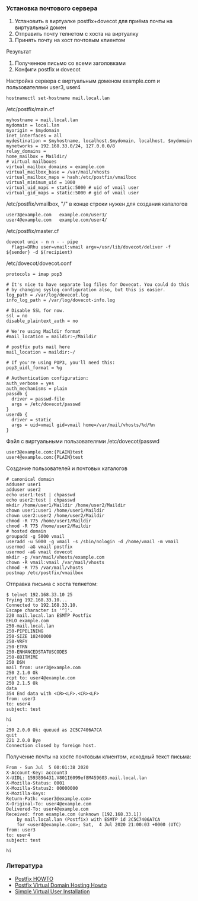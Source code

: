 ### Установка почтового сервера

1. Установить в виртуалке postfix+dovecot для приёма почты на виртуальный домен
2. Отправить почту телнетом с хоста на виртуалку
3. Принять почту на хост почтовым клиентом

Результат
1. Полученное письмо со всеми заголовками
2. Конфиги postfix и dovecot

Настройка сервера с виртуальным доменом example.com и пользователями user3, user4
```
hostnamectl set-hostname mail.local.lan
```
/etc/postfix/main.cf
```
myhostname = mail.local.lan
mydomain = local.lan
myorigin = $mydomain
inet_interfaces = all
mydestination = $myhostname, localhost.$mydomain, localhost, $mydomain
mynetworks = 192.168.33.0/24, 127.0.0.0/8
relay_domains =
home_mailbox = Maildir/
# virtual mailboxes
virtual_mailbox_domains = example.com
virtual_mailbox_base = /var/mail/vhosts
virtual_mailbox_maps = hash:/etc/postfix/vmailbox
virtual_minimum_uid = 1000
virtual_uid_maps = static:5000 # uid of vmail user
virtual_gid_maps = static:5000 # gid of vmail user
```
/etc/postfix/vmailbox, "/" в конце строки нужен для создания каталогов
```
user3@example.com   example.com/user3/
user4@example.com   example.com/user4/
```
/etc/postfix/master.cf
```
dovecot unix - n n - - pipe
  flags=DRhu user=vmail:vmail argv=/usr/lib/dovecot/deliver -f ${sender} -d $(recipient)
```
/etc/dovecot/dovecot.conf
```
protocols = imap pop3

# It's nice to have separate log files for Dovecot. You could do this
# by changing syslog configuration also, but this is easier.
log_path = /var/log/dovecot.log
info_log_path = /var/log/dovecot-info.log

# Disable SSL for now.
ssl = no
disable_plaintext_auth = no

# We're using Maildir format
#mail_location = maildir:~/Maildir

# postfix puts mail here
mail_location = maildir:~/

# If you're using POP3, you'll need this:
pop3_uidl_format = %g

# Authentication configuration:
auth_verbose = yes
auth_mechanisms = plain
passdb {
  driver = passwd-file
  args = /etc/dovecot/passwd
}
userdb {
  driver = static
  args = uid=vmail gid=vmail home=/var/mail/vhosts/%d/%n
}
```
Файл с виртуальными пользователями /etc/dovecot/passwd
```
user3@example.com:{PLAIN}test
user4@example.com:{PLAIN}test
```
Создание пользователей и почтовых каталогов
```
# canonical domain
adduser user1
adduser user2
echo user1:test | chpasswd
echo user2:test | chpasswd
mkdir /home/user1/Maildir /home/user2/Maildir
chown user1:user1 /home/user1/Maildir
chown user2:user2 /home/user2/Maildir
chmod -R 775 /home/user1/Maildir
chmod -R 775 /home/user2/Maildir
# hosted domain
groupadd -g 5000 vmail
useradd -u 5000 -g vmail -s /sbin/nologin -d /home/vmail -m vmail
usermod -aG vmail postfix
usermod -aG vmail dovecot
mkdir -p /var/mail/vhosts/example.com
chown -R vmail:vmail /var/mail/vhosts
chmod -R 775 /var/mail/vhosts
postmap /etc/postfix/vmailbox
```
Отправка письма с хоста телнетом:
```
$ telnet 192.168.33.10 25
Trying 192.168.33.10...
Connected to 192.168.33.10.
Escape character is '^]'.
220 mail.local.lan ESMTP Postfix
EHLO example.com
250-mail.local.lan
250-PIPELINING
250-SIZE 10240000
250-VRFY
250-ETRN
250-ENHANCEDSTATUSCODES
250-8BITMIME
250 DSN
mail from: user3@example.com
250 2.1.0 Ok
rcpt to: user4@example.com
250 2.1.5 Ok
data
354 End data with <CR><LF>.<CR><LF>
from: user3
to: user4
subject: test

hi
.
250 2.0.0 Ok: queued as 2C5C7406A7CA
quit
221 2.0.0 Bye
Connection closed by foreign host.
```
Получение почты на хосте почтовым клиентом, исходный текст письма:
```
From - Sun Jul  5 00:01:38 2020
X-Account-Key: account3
X-UIDL: 1593896431.V801I6099ef8M459603.mail.local.lan
X-Mozilla-Status: 0001
X-Mozilla-Status2: 00000000
X-Mozilla-Keys:                                                                                 
Return-Path: <user3@example.com>
X-Original-To: user4@example.com
Delivered-To: user4@example.com
Received: from example.com (unknown [192.168.33.1])
	by mail.local.lan (Postfix) with ESMTP id 2C5C7406A7CA
	for <user4@example.com>; Sat,  4 Jul 2020 21:00:03 +0000 (UTC)
from: user3
to: user4
subject: test

hi
```
### Литература
- [Postfix HOWTO](https://wiki.centos.org/HowTos/postfix)
- [Postfix Virtual Domain Hosting Howto](http://www.postfix.org/VIRTUAL_README.html)
- [Simple Virtual User Installation](https://wiki.dovecot.org/HowTo/SimpleVirtualInstall)
